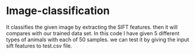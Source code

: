 # Image-classification
 
 
 It classifies the given image by extracting the SIFT features. then it will compares with our trained data set.
In this code I have given 5 different types of animals with each of 50 samples. we can test it by giving the input sift features to test.csv file. 
